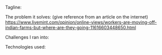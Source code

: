 Tagline: 

The problem it solves: (give reference from an article on the internet)
https://www.livemint.com/opinion/online-views/workers-are-moving-off-indian-farms-but-where-are-they-going-11616603448650.html

Challenges I ran into:

Technologies used:
